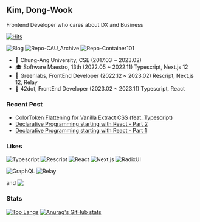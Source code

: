 ## Kim, Dong-Wook 

Frontend Developer who cares about DX and Business

[![Hits](https://hits.seeyoufarm.com/api/count/incr/badge.svg?url=https%3A%2F%2Fgithub.com%2Fwoodi97%2Fhit-counter&count_bg=%23181717&title_bg=%23555555&icon=tesla.svg&icon_color=%23E7E7E7&title=hits&edge_flat=true)](https://hits.seeyoufarm.com)

![Blog](https://img.shields.io/badge/Blog-woodi97-181717?style=for-the-badge&logo=Github&logoColor=white)
![Repo-CAU_Archive](https://img.shields.io/badge/Repo-CAU_Archive-a374db?style=for-the-badge&logoColor=white)
![Repo-Container101](https://img.shields.io/badge/Repo-Container101-006EF9?style=for-the-badge&logoColor=white)

- 🏫 Chung-Ang University, CSE (2017.03 ~ 2023.02)
- 🎓 Software Maestro, 13th (2022.05 ~ 2022.11) Typescript, Next.js 12
- 🏢 Greenlabs, FrontEnd Developer (2022.12 ~ 2023.02) Rescript, Next.js 12, Relay
- 🏢 42dot, FrontEnd Developer (2023.02 ~ 2023.11) Typescript, React

### Recent Post

- [ColorToken Flattening for Vanilla Extract CSS (feat. Typescript)](https://woodi97.github.io/blog/javascript/flat-color-token-object-for-vanilla-extract)
- [Declarative Programming starting with React - Part 2](https://woodi97.github.io/blog/reactjs/declarative-programming-part2)
- [Declarative Programming starting with React - Part 1](https://woodi97.github.io/blog/reactjs/declarative-programming-part1)

### Likes

![Typescript](https://img.shields.io/badge/-Typescript-3178c6?logo=typescript&logoColor=white&style=for-the-badge)
![Rescript](https://img.shields.io/badge/-Rescript-e6484f?logo=rescript&logoColor=white&style=for-the-badge)
![React](https://img.shields.io/badge/-React-61DAFB?logo=react&logoColor=white&style=for-the-badge)
![Next.js](https://img.shields.io/badge/-Next.js-000000?logo=nextdotjs&logoColor=white&style=for-the-badge)
![RadixUI](https://img.shields.io/badge/-Radix_UI-161618?logo=radixui&logoColor=white&style=for-the-badge)

![GraphQL](https://img.shields.io/badge/-GraphQL-e10098?logo=graphql&logoColor=white&style=for-the-badge)
![Relay](https://img.shields.io/badge/-Relay-f26b00?logo=relay&logoColor=white&style=for-the-badge)

<div>
   and
  <img align="top" style="padding:0;" src="https://img.shields.io/badge/-Tesla-CC0000?logo=tesla&logoColor=white&style=for-the-badge" />
</div>

### Stats

[![Top Langs](https://github-readme-stats-woodi97.vercel.app/api/top-langs/?username=woodi97&layout=compact&card_width=467&langs_count=8&theme=react)](https://github.com/anuraghazra/github-readme-stats)
[![Anurag's GitHub stats](https://github-readme-stats-woodi97.vercel.app/api?username=woodi97&rank_icon=percentile&show_icons=true&line_height=24&custom_title=Stats&theme=react)](https://github.com/anuraghazra/github-readme-stats)

